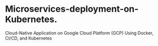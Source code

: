 # Microservices-deployment-on-Kubernetes.
Cloud-Native Application on Google Cloud Platform (GCP) Using Docker, CI/CD, and Kubernetes
